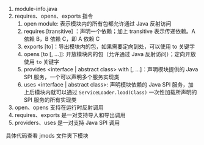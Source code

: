 1. module-info.java
2. requires、opens、exports 指令
   1. open module: 表示模块内的所有包都允许通过 Java 反射访问
   2. requires [transitive] <module>：声明一个依赖；加上 transitive 表示传递依赖。A 依赖 B，B 依赖 C，即 A 依赖 C
   3. exports [to]：导出模块内的包，如果需要定向到处，可以使用 to 关键字
   4. opens <package> [to <module1>[, <module2>...]]: 开放模块内的包（允许通过 Java 反射访问）；定向开放使用 `to` 关键字
   5. provides <interface | abstract class> with <class1>[, <class2> ...]：声明模块提供的 Java SPI 服务，一个可以声明多个服务实现类
   6. uses <interface | abstract class>: 声明模块依赖的 Java SPI 服务，加上后模块内就可以通过 `ServiceLoader.load(Class)` 一次性加载所声明的 SPI 服务的所有实现类
3. open、opens 支持在运行时反射调用
4. requires、exports 是一对支持导入和导出调用
5. providers、uses 是一对支持 Java SPI 调用

具体代码查看 jmods 文件夹下模块
